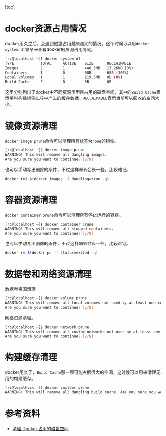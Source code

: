 [toc]

# docker资源占用情况

docker用久之后，会遇到磁盘占用越来越大的情况。这个时候可以用`docker system df`命令来查看docker的资源占用情况。

```bash
[rc@localhost ~]$ docker system df
TYPE            TOTAL     ACTIVE    SIZE      RECLAIMABLE
Images          2         1         448.5MB   13.26kB (0%)
Containers      1         0         68B       68B (100%)
Local Volumes   1         1         219.5MB   0B (0%)
Build Cache     0         0         0B        0B
```

这里分别列出了docker中不同资源类型所占用的磁盘空间，其中的`Build Cache`表示平时构建镜像过程中产生的缓存数据，`RECLAIMABLE`表示当前可以回收的空间大小。

# 镜像资源清理

`docker image prune`命令可以清理所有标签为`none`的镜像。

```bash
[rc@localhost ~]$ docker image prune
WARNING! This will remove all dangling images.
Are you sure you want to continue? [y/N]
```

也可以手动写出删除的条件，不过这样命令会长一些，比较难记。

```bash
docker rmi $(docker images -f dangling=true -q)
```

# 容器资源清理

`docker container prune`命令可以清理所有停止运行的容器。

```bash
[rc@localhost ~]$ docker container prune
WARNING! This will remove all stopped containers.
Are you sure you want to continue? [y/N]
```

也可以手动写出删除的条件，不过这样命令会长一些，比较难记。

```bash
docker rm $(docker ps -f status=exited -q)
```

# 数据卷和网络资源清理

数据卷资源清理。

```bash
[rc@localhost ~]$ docker volume prune
WARNING! This will remove all local volumes not used by at least one container.
Are you sure you want to continue? [y/N]
```

网络资源清理。

```bash
[rc@localhost ~]$ docker network prune
WARNING! This will remove all custom networks not used by at least one container.
Are you sure you want to continue? [y/N]
```

# 构建缓存清理

docker用久了，`Build Cache`那一项可能占据很大的空间，这时候可以用来清理无用的构建缓存。

```sh
[rc@localhost ~]$ docker builder prune
WARNING! This will remove all dangling build cache. Are you sure you want to continue? [y/N]
```

# 参考资料

- [清理 Docker 占用的磁盘空间](https://www.cnblogs.com/wuxingwang/p/12170071.html)
